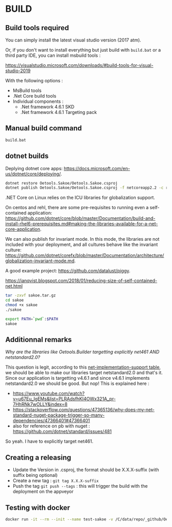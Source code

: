 # BUILD

## Build tools required

You can simply install the latest visual studio version (2017 atm).

Or, if you don't want to install everything but just build with `build.bat` or a third party IDE, you can install msbuild tools :

https://visualstudio.microsoft.com/downloads/#build-tools-for-visual-studio-2019

With the following options :

- MsBuild tools
- .Net Core build tools
- Individual components :
  - .Net framework 4.6.1 SKD
  - .Net framework 4.6.1 Targeting pack

## Manual build command

```bat
build.bat
```

## dotnet builds

Deplying dotnet core apps: https://docs.microsoft.com/en-us/dotnet/core/deploying/.

```bash
dotnet restore Oetools.Sakoe/Oetools.Sakoe.csproj
dotnet publish Oetools.Sakoe/Oetools.Sakoe.csproj -f netcoreapp2.2 -c release -r linux-x64 --self-contained --verbosity minimal /p:UseAppHost=true /p:TrimUnusedDependencies=true /p:ShowLinkerSizeComparison=true
```

.NET Core on Linux relies on the ICU libraries for globalization support.

On centos and rehl, there are some pre-requisites to running even a self-contained application: 
https://github.com/dotnet/core/blob/master/Documentation/build-and-install-rhel6-prerequisites.md#making-the-libraries-available-for-a-net-core-application.

We can also publish for invariant mode. In this mode, the libraries are not included with your deployment, and all cultures behave like the invariant culture: 
https://github.com/dotnet/corefx/blob/master/Documentation/architecture/globalization-invariant-mode.md.

A good example project: https://github.com/datalust/piggy.

https://ianqvist.blogspot.com/2018/01/reducing-size-of-self-contained-net.html

```bash
tar -zxvf sakoe.tar.gz
cd sakoe
chmod +x sakoe
./sakoe
```

```bash
export PATH=`pwd`:$PATH
sakoe
```

## Additionnal remarks

*Why are the libraries like Oetools.Builder targetting explicitly net461 AND netstandard2.0?*

This question is legit, according to this [net-implementation-support table](https://docs.microsoft.com/en-us/dotnet/standard/net-standard#net-implementation-support), we should be able to make our libraries target netstandard2.0 and that's it. Since our application is targetting v4.6.1 and since v4.6.1 implements netstandard2.0 we should be good. But nop! This is explained here :

- https://www.youtube.com/watch?v=u67Eu_IgEMs&list=PLRAdsfhKI4OWx321A_pr-7HhRNk7wOLLY&index=8
- https://stackoverflow.com/questions/47365136/why-does-my-net-standard-nuget-package-trigger-so-many-dependencies/47366401#47366401
- also for reference on pb with nuget : https://github.com/dotnet/standard/issues/481

So yeah. I have to explicitly target net461.

## Creating a releasing

- Update the Version in .csproj, the format should be X.X.X-suffix (with suffix being optional)
- Create a new tag : `git tag X.X.X-suffix`
- Push the tag `git push --tags` : this will trigger the build with the deployment on the appveyor

## Testing with docker

```bash
docker run -it --rm --init --name test-sakoe -v /C/data/repo/_github/Oetools.Sakoe/artifacts/sakoe.core.no-runtime:/sakoe mcr.microsoft.com/dotnet/core/runtime:2.2 dotnet /sakoe/sakoe.dll
```